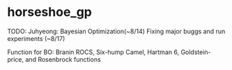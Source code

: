 # horseshoe_gp
TODO:
  Juhyeong: Bayesian Optimization(~8/14)
  Fixing major buggs and run experiments (~8/17)

Function for BO:
Branin ROCS, Six-hump Camel, Hartman 6, Goldstein-price, and Rosenbrock functions
